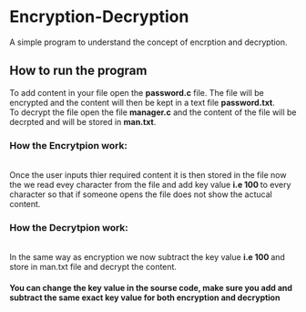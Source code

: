 # Encryption-Decryption

A simple program to understand the concept of encrption and decryption.
<br>
<h2>How to run the program </h2>
To add content in your file open the <b>password.c</b> file. The file will be encrypted and the content will then be kept in a text file <b>password.txt</b>.<br>
To decrypt the file open the file <b>manager.c</b> and the content of the file will be decrpted and will be stored in <b>man.txt</b>.
<br>
<h3>How the Encrytpion work:</h3><br>
Once the user inputs thier required content it is then stored in the file now the we read evey character from the file and add key value <b>i.e 100 </b> to every character so that if someone opens the file does not show the actucal content.<br>
<h3>How the Decrytpion work:</h3><br>
In the same way as encryption we now subtract the key value <b> i.e 100 </b> and store in man.txt file and decrypt the content.

<h4>You can change the key value in the sourse code, make sure you add and subtract the same exact key value for both encryption and decryption</h4>
